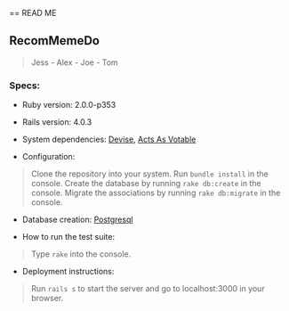 == READ ME

## RecomMemeDo
> Jess - Alex - Joe - Tom


### Specs:

* Ruby version: 2.0.0-p353

* Rails version: 4.0.3

* System dependencies: [Devise](https://github.com/plataformatec/devise), [Acts As Votable](https://github.com/ryanto/acts_as_votable)

* Configuration:
> Clone the repository into your system.
  Run ```bundle install``` in the console.
  Create the database by running ```rake db:create``` in the console.
  Migrate the associations by running ```rake db:migrate``` in the console.

* Database creation: [Postgresql](https://bitbucket.org/ged/ruby-pg/wiki/Home)

* How to run the test suite: 
> Type ```rake``` into the console.

* Deployment instructions:
> Run ```rails s``` to start the server and go to localhost:3000 in your browser.


